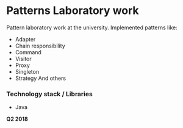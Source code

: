 # Patterns Laboratory work

Pattern laboratory work at the university. Implemented patterns like:
  - Adapter
  - Chain responsibility
  - Command
  - Visitor
  - Proxy
  - Singleton
  - Strategy
  And others

### Technology stack / Libraries
  - Java

**Q2 2018**
